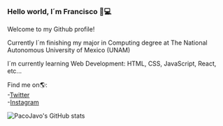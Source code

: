 ### Hello world, I´m Francisco 👋💻

Welcome to my Github profile!

Currently I´m finishing my major in Computing degree at The National Autonomous University of Mexico (UNAM)  

I´m currently learning Web Development: HTML, CSS, JavaScript, React, etc...


Find me on:earth_americas::  
-[Twitter](https://twitter.com/pacojavomx)  
-[Instagram](https://www.instagram.com/pacojavomx/)  

![PacoJavo's GitHub stats](https://github-readme-stats.vercel.app/api?username=PacoJavoMx&theme=transparent&show_icons=true)
<!--
**PacoJavoMx/PacoJavoMx** is a ✨ _special_ ✨ repository because its `README.md` (this file) appears on your GitHub profile.

Here are some ideas to get you started:

- 🔭 I’m currently working on ...
- 🌱 I’m currently learning ...
- 👯 I’m looking to collaborate on ...
- 🤔 I’m looking for help with ...
- 💬 Ask me about ...
- 📫 How to reach me: ...
- 😄 Pronouns: ...
- ⚡ Fun fact: ...
-->
